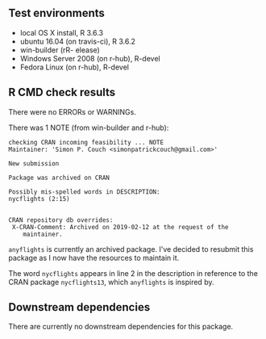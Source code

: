 ## Test environments

  - local OS X install, R 3.6.3
  - ubuntu 16.04 (on travis-ci), R 3.6.2
  - win-builder (rR- elease)
  - Windows Server 2008 (on r-hub), R-devel
  - Fedora Linux (on r-hub), R-devel

## R CMD check results

There were no ERRORs or WARNINGs.

There was 1 NOTE (from win-builder and r-hub):

```
checking CRAN incoming feasibility ... NOTE
Maintainer: 'Simon P. Couch <simonpatrickcouch@gmail.com>'

New submission

Package was archived on CRAN

Possibly mis-spelled words in DESCRIPTION:
nycflights (2:15)


CRAN repository db overrides:
 X-CRAN-Comment: Archived on 2019-02-12 at the request of the
    maintainer.
```

`anyflights` is currently an archived package. I've decided to resubmit this 
package as I now have the resources to maintain it.

The word `nycflights` appears in line 2 in the description in reference to
the CRAN package `nycflights13`, which `anyflights` is inspired by.

## Downstream dependencies

There are currently no downstream dependencies for this package.

